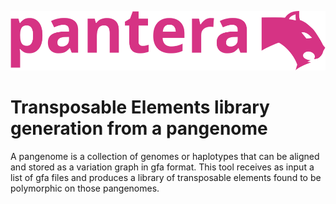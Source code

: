 ![pantera](images/pantera.svg?raw=true "pantera")
# Transposable Elements library generation from a pangenome

A pangenome is a collection of genomes or haplotypes that can be aligned 
and stored as a variation graph in gfa format. 
This tool receives as input a list of gfa files and produces a library of 
transposable elements found to be polymorphic on those pangenomes.
